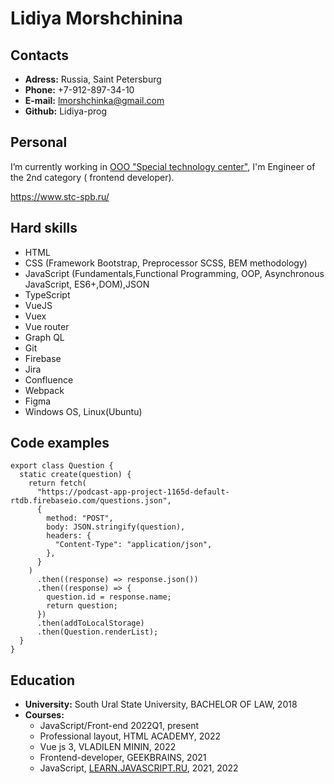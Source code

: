 # Lidiya Morshchinina

## Contacts

* **Adress:** Russia, Saint Petersburg
* **Phone:** +7-912-897-34-10
* **E-mail:** lmorshchinka@gmail.com
* **Github:** Lidiya-prog

## Personal

I’m currently working in [OOO "Special technology center"](https://www.stc-spb.ru/),  I'm Engineer of the 2nd category ( frontend developer).

https://www.stc-spb.ru/

## Hard skills

* HTML
* CSS (Framework Bootstrap, Preprocessor SCSS, BEM methodology)
* JavaScript (Fundamentals,Functional Programming, OOP, Asynchronous JavaScript, ES6+,DOM),JSON
* TypeScript
* VueJS
* Vuex
* Vue router 
* Graph QL
* Git
* Firebase
* Jira
* Confluence
* Webpack
* Figma
* Windows OS, Linux(Ubuntu)

## Code examples

```
export class Question {
  static create(question) {
    return fetch(
      "https://podcast-app-project-1165d-default-rtdb.firebaseio.com/questions.json",
      {
        method: "POST",
        body: JSON.stringify(question),
        headers: {
          "Content-Type": "application/json",
        },
      }
    )
      .then((response) => response.json())
      .then((response) => {
        question.id = response.name;
        return question;
      })
      .then(addToLocalStorage)
      .then(Question.renderList);
  }
}
```

## Education

* **University:** South Ural State University,
BACHELOR OF LAW, 2018
* **Courses:**
    - JavaScript/Front-end 2022Q1, present
    - Professional layout, HTML ACADEMY, 2022
    - Vue js 3, VLADILEN MININ, 2022
    - Frontend-developer, GEEKBRAINS, 2021
    - JavaScript, [LEARN.JAVASCRIPT.RU](https://learn.javascript.ru/), 2021, 2022





